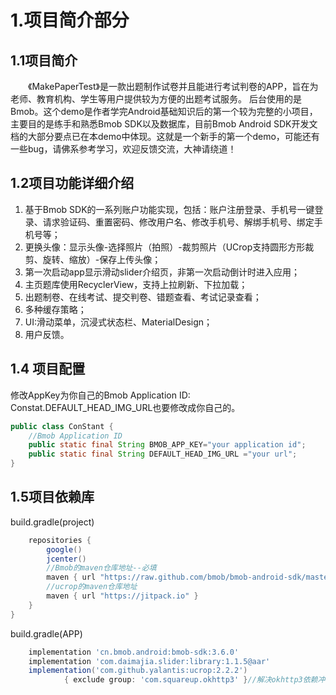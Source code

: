 # 1.项目简介部分

## 1.1项目简介

&emsp;&emsp;《MakePaperTest》是一款出题制作试卷并且能进行考试判卷的APP，旨在为老师、教育机构、学生等用户提供较为方便的出题考试服务。 后台使用的是Bmob。这个demo是作者学完Android基础知识后的第一个较为完整的小项目，主要目的是练手和熟悉Bmob SDK以及数据库，目前Bmob Android SDK开发文档的大部分要点已在本demo中体现。这就是一个新手的第一个demo，可能还有一些bug，请佛系参考学习，欢迎反馈交流，大神请绕道！

## 1.2项目功能详细介绍

1. 基于Bmob SDK的一系列账户功能实现，包括：账户注册登录、手机号一键登录、请求验证码、重置密码、修改用户名、修改手机号、解绑手机号、绑定手机号等；
2. 更换头像：显示头像-选择照片（拍照）-裁剪照片（UCrop支持圆形方形裁剪、旋转、缩放）-保存上传头像；
3. 第一次启动app显示滑动slider介绍页，非第一次启动倒计时进入应用；
4. 主页题库使用RecyclerView，支持上拉刷新、下拉加载；
5. 出题制卷、在线考试、提交判卷、错题查看、考试记录查看；
6. 多种缓存策略；
7. UI:滑动菜单，沉浸式状态栏、MaterialDesign；
8. 用户反馈。

## 1.4 项目配置

修改AppKey为你自己的Bmob Application ID:
Constat.DEFAULT_HEAD_IMG_URL也要修改成你自己的。

```java
public class ConStant {
    //Bmob Application ID
    public static final String BMOB_APP_KEY="your application id";
    public static final String DEFAULT_HEAD_IMG_URL ="your url";
}
```

## 1.5项目依赖库

build.gradle(project)

```gradle
    repositories {
        google()
        jcenter()
        //Bmob的maven仓库地址--必填
        maven { url "https://raw.github.com/bmob/bmob-android-sdk/master" }
        //ucrop的maven仓库地址
        maven { url "https://jitpack.io" }
    }
}
```

build.gradle(APP)

```gradle
    implementation 'cn.bmob.android:bmob-sdk:3.6.0'
    implementation 'com.daimajia.slider:library:1.1.5@aar'
    implementation('com.github.yalantis:ucrop:2.2.2')
            { exclude group: 'com.squareup.okhttp3' }//解决okhttp3依赖冲突bug
```

